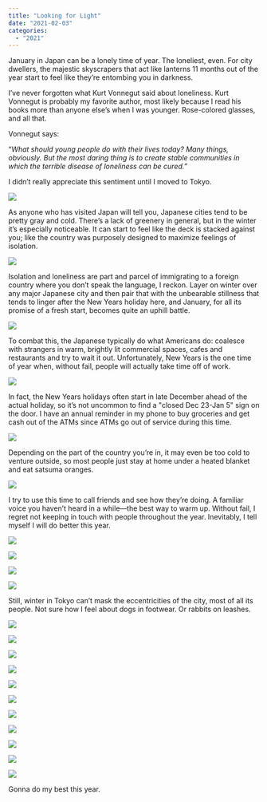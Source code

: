 ```yaml
---
title: "Looking for Light"
date: "2021-02-03"
categories: 
  - "2021"
---
```


January in Japan can be a lonely time of year. The loneliest, even. For city dwellers, the majestic skyscrapers that act like lanterns 11 months out of the year start to feel like they’re entombing you in darkness.

I’ve never forgotten what Kurt Vonnegut said about loneliness. Kurt Vonnegut is probably my favorite author, most likely because I read his books more than anyone else’s when I was younger. Rose-colored glasses, and all that.

Vonnegut says:

“_What should young people do with their lives today? Many things, obviously. But the most daring thing is to create stable communities in which the terrible disease of loneliness can be cured.”_

I didn’t really appreciate this sentiment until I moved to Tokyo.

![](images/DSCF0474_edit-scaled.jpg)

As anyone who has visited Japan will tell you, Japanese cities tend to be pretty gray and cold. There’s a lack of greenery in general, but in the winter it’s especially noticeable. It can start to feel like the deck is stacked against you; like the country was purposely designed to maximize feelings of isolation.

![](images/DSCF0106_edit.jpg)

Isolation and loneliness are part and parcel of immigrating to a foreign country where you don’t speak the language, I reckon. Layer on winter over any major Japanese city and then pair that with the unbearable stillness that tends to linger after the New Years holiday here, and January, for all its promise of a fresh start, becomes quite an uphill battle.

![](images/DSCF0133_edit-scaled.jpg)

To combat this, the Japanese typically do what Americans do: coalesce with strangers in warm, brightly lit commercial spaces, cafes and restaurants and try to wait it out. Unfortunately, New Years is the one time of year when, without fail, people will actually take time off of work.

![](images/DSCF0206_edit-scaled.jpg)

In fact, the New Years holidays often start in late December ahead of the actual holiday, so it’s not uncommon to find a "closed Dec 23-Jan 5" sign on the door. I have an annual reminder in my phone to buy groceries and get cash out of the ATMs since ATMs go out of service during this time.

![](images/DSCF0731_edit.jpg)

Depending on the part of the country you’re in, it may even be too cold to venture outside, so most people just stay at home under a heated blanket and eat satsuma oranges.

![](images/DSCF1148-scaled.jpg)

I try to use this time to call friends and see how they’re doing. A familiar voice you haven’t heard in a while—the best way to warm up. Without fail, I regret not keeping in touch with people throughout the year. Inevitably, I tell myself I will do better this year.

![](images/DSCF0079_edit.jpg)

![](images/DSCF0566_edit.jpg)

![](images/DSCF0081_edit-scaled.jpg)

![](images/DSCF0047_edit-1.jpg)

Still, winter in Tokyo can’t mask the eccentricities of the city, most of all its people. Not sure how I feel about dogs in footwear. Or rabbits on leashes.

![](images/DSCF0257_edit-1.jpg)

![](images/DSCF0197_edit-1.jpg)

![](images/DSCF0127_edit.jpg)

![](images/DSCF1128-scaled.jpg)

![](images/DSCF0370_edit-scaled.jpg)

![](images/DSCF0080_edit-1.jpg)

![](images/DSCF0594_edit-scaled.jpg)

![](images/DSCF0149_edit.jpg)

![](images/DSCF0138_edit-scaled.jpg)

![](images/DSCF1160-scaled.jpg)


![](images/DSCF1202-scaled.jpg)

Gonna do my best this year.
